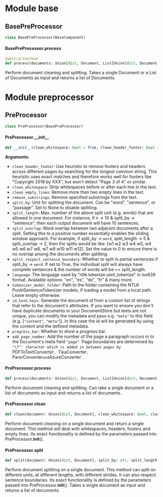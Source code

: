<a id="base"></a>

# Module base

<a id="base.BasePreProcessor"></a>

## BasePreProcessor

```python
class BasePreProcessor(BaseComponent)
```

<a id="base.BasePreProcessor.process"></a>

#### BasePreProcessor.process

```python
@abstractmethod
def process(documents: Union[dict, Document, List[Union[dict, Document]]], clean_whitespace: Optional[bool] = True, clean_header_footer: Optional[bool] = False, clean_empty_lines: Optional[bool] = True, remove_substrings: List[str] = [], split_by: Optional[str] = "word", split_length: Optional[int] = 1000, split_overlap: Optional[int] = None, split_respect_sentence_boundary: Optional[bool] = True, id_hash_keys: Optional[List[str]] = None) -> List[Document]
```

Perform document cleaning and splitting. Takes a single Document or a List of Documents as input and returns a
list of Documents.

<a id="preprocessor"></a>

# Module preprocessor

<a id="preprocessor.PreProcessor"></a>

## PreProcessor

```python
class PreProcessor(BasePreProcessor)
```

<a id="preprocessor.PreProcessor.__init__"></a>

#### PreProcessor.\_\_init\_\_

```python
def __init__(clean_whitespace: bool = True, clean_header_footer: bool = False, clean_empty_lines: bool = True, remove_substrings: List[str] = [], split_by: str = "word", split_length: int = 200, split_overlap: int = 0, split_respect_sentence_boundary: bool = True, tokenizer_model_folder: Optional[Union[str, Path]] = None, language: str = "en", id_hash_keys: Optional[List[str]] = None, progress_bar: bool = True, add_page_number: bool = False)
```

**Arguments**:

- `clean_header_footer`: Use heuristic to remove footers and headers across different pages by searching
for the longest common string. This heuristic uses exact matches and therefore
works well for footers like "Copyright 2019 by XXX", but won't detect "Page 3 of 4"
or similar.
- `clean_whitespace`: Strip whitespaces before or after each line in the text.
- `clean_empty_lines`: Remove more than two empty lines in the text.
- `remove_substrings`: Remove specified substrings from the text.
- `split_by`: Unit for splitting the document. Can be "word", "sentence", or "passage". Set to None to disable splitting.
- `split_length`: Max. number of the above split unit (e.g. words) that are allowed in one document. For instance, if n -> 10 & split_by ->
"sentence", then each output document will have 10 sentences.
- `split_overlap`: Word overlap between two adjacent documents after a split.
Setting this to a positive number essentially enables the sliding window approach.
For example, if split_by -> `word`,
split_length -> 5 & split_overlap -> 2, then the splits would be like:
[w1 w2 w3 w4 w5, w4 w5 w6 w7 w8, w7 w8 w10 w11 w12].
Set the value to 0 to ensure there is no overlap among the documents after splitting.
- `split_respect_sentence_boundary`: Whether to split in partial sentences if split_by -> `word`. If set
to True, the individual split will always have complete sentences &
the number of words will be <= split_length.
- `language`: The language used by "nltk.tokenize.sent_tokenize" in iso639 format. Available options: "en", "es", "de", "fr" & many more.
- `tokenizer_model_folder`: Path to the folder containing the NTLK PunktSentenceTokenizer models, if loading a model from a local path. Leave empty otherwise.
- `id_hash_keys`: Generate the document id from a custom list of strings that refer to the document's
attributes. If you want to ensure you don't have duplicate documents in your DocumentStore but texts are
not unique, you can modify the metadata and pass e.g. `"meta"` to this field (e.g. [`"content"`, `"meta"`]).
In this case the id will be generated by using the content and the defined metadata.
- `progress_bar`: Whether to show a progress bar.
- `add_page_number`: Add the number of the page a paragraph occurs in to the Document's meta
field `"page"`. Page boundaries are determined by `"\f"' character which is added
in between pages by `PDFToTextConverter`, `TikaConverter`, `ParsrConverter` and
`AzureConverter`.

<a id="preprocessor.PreProcessor.process"></a>

#### PreProcessor.process

```python
def process(documents: Union[dict, Document, List[Union[dict, Document]]], clean_whitespace: Optional[bool] = None, clean_header_footer: Optional[bool] = None, clean_empty_lines: Optional[bool] = None, remove_substrings: List[str] = [], split_by: Optional[str] = None, split_length: Optional[int] = None, split_overlap: Optional[int] = None, split_respect_sentence_boundary: Optional[bool] = None, id_hash_keys: Optional[List[str]] = None) -> List[Document]
```

Perform document cleaning and splitting. Can take a single document or a list of documents as input and returns a list of documents.

<a id="preprocessor.PreProcessor.clean"></a>

#### PreProcessor.clean

```python
def clean(document: Union[dict, Document], clean_whitespace: bool, clean_header_footer: bool, clean_empty_lines: bool, remove_substrings: List[str], id_hash_keys: Optional[List[str]] = None) -> Document
```

Perform document cleaning on a single document and return a single document. This method will deal with whitespaces, headers, footers
and empty lines. Its exact functionality is defined by the parameters passed into PreProcessor.__init__().

<a id="preprocessor.PreProcessor.split"></a>

#### PreProcessor.split

```python
def split(document: Union[dict, Document], split_by: str, split_length: int, split_overlap: int, split_respect_sentence_boundary: bool, id_hash_keys: Optional[List[str]] = None) -> List[Document]
```

Perform document splitting on a single document. This method can split on different units, at different lengths,
with different strides. It can also respect sentence boundaries. Its exact functionality is defined by
the parameters passed into PreProcessor.__init__(). Takes a single document as input and returns a list of documents.
